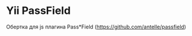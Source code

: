 Yii PassField
====================
Обертка для js плагина Pass*Field (https://github.com/antelle/passfield)

